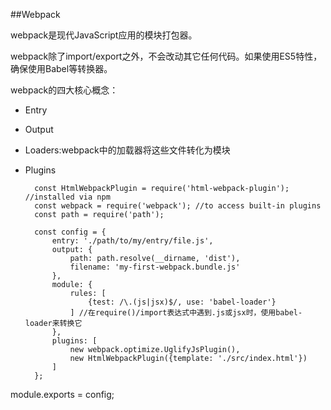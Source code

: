 ##Webpack

webpack是现代JavaScript应用的模块打包器。

webpack除了import/export之外，不会改动其它任何代码。如果使用ES5特性，确保使用Babel等转换器。

webpack的四大核心概念：

* Entry
* Output
* Loaders:webpack中的加载器将这些文件转化为模块
* Plugins

		const HtmlWebpackPlugin = require('html-webpack-plugin'); //installed via npm
		const webpack = require('webpack'); //to access built-in plugins
		const path = require('path');

		const config = {
  			entry: './path/to/my/entry/file.js',
  			output: {
    			path: path.resolve(__dirname, 'dist'),
    			filename: 'my-first-webpack.bundle.js'
  			},
  			module: {
    			rules: [
      				{test: /\.(js|jsx)$/, use: 'babel-loader'}
    			] //在require()/import表达式中遇到.js或jsx时，使用babel-loader来转换它
  			},
  			plugins: [
    			new webpack.optimize.UglifyJsPlugin(),
    			new HtmlWebpackPlugin({template: './src/index.html'})
  			]
		};

module.exports = config;